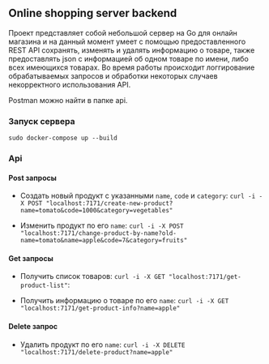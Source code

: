 ## Online shopping server backend

Проект представляет собой небольшой сервер на Go для онлайн магазина и на данный момент умеет с помощью предоставленного REST API сохранять, изменять и удалять информацию о товаре, также предоставлять json с информацией об одном товаре по имени, либо всех имеющихся товарах. Во время работы происходит логгирование обрабатываемых запросов и обработки некоторых случаев некорректного использования API.

Postman можно найти в папке api.

### Запуск сервера

`sudo docker-compose up --build`

### Api

#### Post запросы

* Создать новый продукт с указанными `name`, `code` и `category`:
`curl -i -X POST "localhost:7171/create-new-product?name=tomato&code=1000&category=vegetables"`

* Изменить продукт по его `name`:
`curl -i -X POST "localhost:7171/change-product-by-name?old-name=tomato&name=apple&code=7&category=fruits"`

#### Get запросы

* Получить список товаров:
`curl -i -X GET "localhost:7171/get-product-list"`:

* Получить информацию о товаре по его `name`:
`curl -i -X GET "localhost:7171/get-product-info?name=apple"`

#### Delete запрос

* Удалить продукт по его `name`:
`curl -i -X DELETE "localhost:7171/delete-product?name=apple"`

